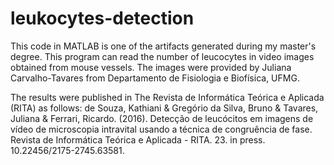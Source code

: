 # leukocytes-detection
This code in MATLAB is one of the artifacts generated during my master's degree. This program can read the number of leucocytes in video images obtained from mouse vessels. 
The images were provided by Juliana Carvalho-Tavares from Departamento de Fisiologia e Biofísica, UFMG.

The results were published in The Revista de Informática Teórica e Aplicada (RITA) as follows:
de Souza, Kathiani & Gregório da Silva, Bruno & Tavares, Juliana & Ferrari, Ricardo. (2016). 
Detecção de leucócitos em imagens de vídeo de microscopia intravital usando a técnica de congruência de fase. 
Revista de Informática Teórica e Aplicada - RITA. 23. in press. 10.22456/2175-2745.63581.

